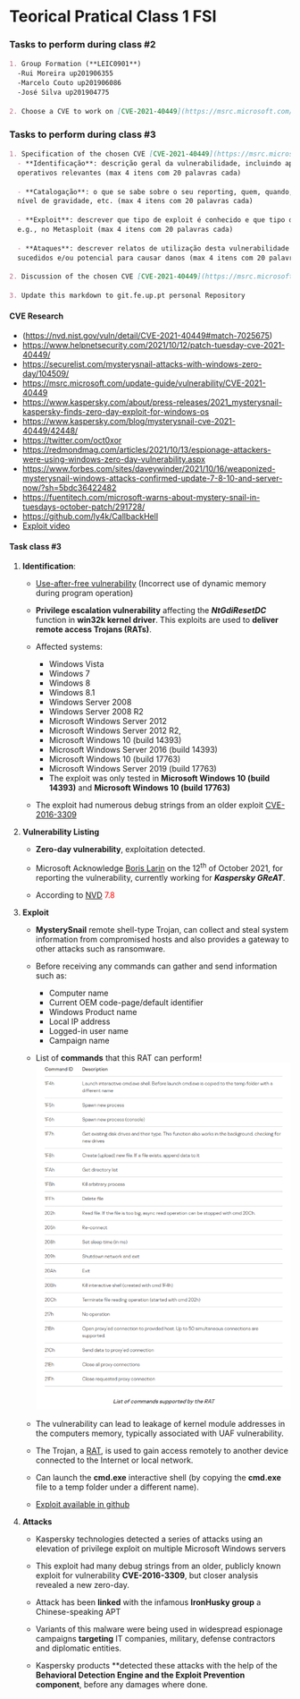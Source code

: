 # Teorical Pratical Class 1 **FSI**


### Tasks to perform during class #2

```markdown
1. Group Formation (**LEIC0901**)
  -Rui Moreira up201906355
  -Marcelo Couto up201906086
  -José Silva up201904775

2. Choose a CVE to work on [CVE-2021-40449](https://msrc.microsoft.com/update-guide/vulnerability/CVE-2021-40449)
```

### Tasks to perform during class #3


```markdown
1. Specification of the chosen CVE [CVE-2021-40449](https://msrc.microsoft.com/update-guide/vulnerability/CVE-2021-40449)
  - **Identificação**: descrição geral da vulnerabilidade, incluindo aplicações/sistemas
  operativos relevantes (max 4 itens com 20 palavras cada)

  - **Catalogação**: o que se sabe sobre o seu reporting, quem, quando, como, bug-bounty,
  nível de gravidade, etc. (max 4 itens com 20 palavras cada)

  - **Exploit**: descrever que tipo de exploit é conhecido e que tipo de automação existe,
  e.g., no Metasploit (max 4 itens com 20 palavras cada)

  - **Ataques**: descrever relatos de utilização desta vulnerabilidade para ataques bem
  sucedidos e/ou potencial para causar danos (max 4 itens com 20 palavras cada)

2. Discussion of the chosen CVE [CVE-2021-40449](https://msrc.microsoft.com/update-guide/vulnerability/CVE-2021-40449)

3. Update this markdown to git.fe.up.pt personal Repository


```


#### CVE Research

* (https://nvd.nist.gov/vuln/detail/CVE-2021-40449#match-7025675)
* https://www.helpnetsecurity.com/2021/10/12/patch-tuesday-cve-2021-40449/
* https://securelist.com/mysterysnail-attacks-with-windows-zero-day/104509/
* https://msrc.microsoft.com/update-guide/vulnerability/CVE-2021-40449
* https://www.kaspersky.com/about/press-releases/2021_mysterysnail-kaspersky-finds-zero-day-exploit-for-windows-os
* https://www.kaspersky.com/blog/mysterysnail-cve-2021-40449/42448/
* https://twitter.com/oct0xor
* https://redmondmag.com/articles/2021/10/13/espionage-attackers-were-using-windows-zero-day-vulnerability.aspx
* https://www.forbes.com/sites/daveywinder/2021/10/16/weaponized-mysterysnail-windows-attacks-confirmed-update-7-8-10-and-server-now/?sh=5bdc36422482
* https://fuentitech.com/microsoft-warns-about-mystery-snail-in-tuesdays-october-patch/291728/
* https://github.com/ly4k/CallbackHell
* [Exploit video](https://github.com/KaLendsi/CVE-2021-40449-Exploit)


#### **Task class #3**

1. **Identification**:
    - [Use-after-free vulnerability](https://encyclopedia.kaspersky.com/glossary/use-after-free/) (Incorrect use of dynamic memory during program operation)

    - **Privilege escalation vulnerability** affecting the ***NtGdiResetDC*** function in **win32k kernel driver**. This exploits are used to **deliver remote access Trojans (RATs)**.

    -  Affected systems:
       - Windows Vista
       - Windows 7
       - Windows 8
       - Windows 8.1
       - Windows Server 2008
       - Windows Server 2008 R2
       - Microsoft Windows Server 2012
       - Microsoft Windows Server 2012 R2,
       - Microsoft Windows 10 (build 14393)
       - Microsoft Windows Server 2016 (build 14393)
       - Microsoft Windows 10 (build 17763)
       - Microsoft Windows Server 2019 (build 17763)
       - The exploit was only tested in **Microsoft Windows 10 (build 14393)** and **Microsoft Windows 10 (build 17763)**

    - The exploit had numerous debug strings from an older exploit [CVE-2016-3309](https://github.com/siberas/CVE-2016-3309_Reloaded/)


2. **Vulnerability Listing**
    - **Zero-day vulnerability**, exploitation detected.

    - Microsoft Acknowledge [Boris Larin](https://twitter.com/oct0xor) on the 12<sup>th</sup> of October 2021, for reporting the vulnerability, currently working for ***Kaspersky GReAT***.

    - According to [NVD](https://nvd.nist.gov/vuln/detail/CVE-2021-40449#match-7025675) <span style="color:red"> 7.8 </span>

3. **Exploit**
    - **MysterySnail** remote shell-type Trojan, can collect and steal system information from compromised hosts and also provides a gateway to other attacks such as ransomware.

    - Before receiving any commands can gather and send information such as:
        - Computer name
        - Current OEM code-page/default identifier
        - Windows Product name
        - Local IP address
        - Logged-in user name
        - Campaign name

    - List of **commands** that this RAT can perform!
    ![Rat Commands List](Rat_Commands.png)

    - The vulnerability can lead to leakage of kernel module addresses in the computers memory,
       typically associated with UAF vulnerability.

    - The Trojan, a [RAT](https://encyclopedia.kaspersky.com/glossary/rat-remote-access-tools/),
       is used to gain access remotely to another device connected to the Internet or local network.

    - Can launch the **cmd.exe** interactive shell (by copying the **cmd.exe** file to a temp folder under a different name).

    - [Exploit available in github](https://github.com/ly4k/CallbackHell)

4. **Attacks**
    - Kaspersky technologies detected a series of attacks using an elevation of privilege exploit on multiple Microsoft Windows servers

    - This exploit had many debug strings from an older, publicly known exploit for vulnerability **CVE-2016-3309**, but closer analysis revealed a new zero-day.

    - Attack has been **linked** with the infamous **IronHusky group** a Chinese-speaking APT

    - Variants of this malware were being used in widespread espionage campaigns **targeting** IT companies, military, defense contractors and diplomatic entities.  

    - Kaspersky products **detected these attacks with the help of the **Behavioral Detection Engine and the Exploit Prevention component**, before any damages where
    done.
